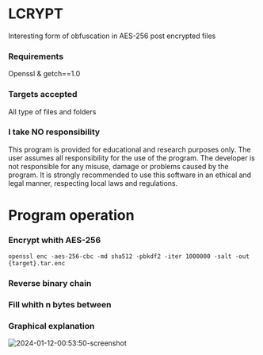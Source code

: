# LCRYPT
Interesting form of obfuscation in AES-256 post encrypted files

### Requirements
Openssl & getch==1.0

### Targets accepted
All type of files and folders

### I take NO responsibility
This program is provided for educational and research purposes only. The user assumes all responsibility for the use of the program. The developer is not responsible for any misuse, damage or problems caused by the program. It is strongly recommended to use this software in an ethical and legal manner, respecting local laws and regulations.

# Program operation

### Encrypt whith AES-256
``` 
openssl enc -aes-256-cbc -md sha512 -pbkdf2 -iter 1000000 -salt -out {target}.tar.enc
```
### Reverse binary chain

### Fill whith n bytes between

### Graphical explanation

![2024-01-12-00:53:50-screenshot](https://github.com/Locotir/LCRYPT/assets/71979632/f0cb2ad5-5a7e-42ed-a32e-090217fb0719)

